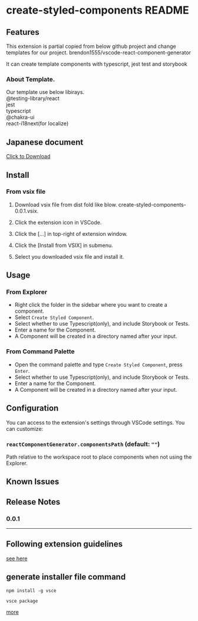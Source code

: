 # create-styled-components README

## Features
This extension is partial copied from below github project and change templates for our project.
brendon1555/vscode-react-component-generator 

It can create template components with typescript, jest test and storybook
### About Template.
Our template use below libirays.  
@testing-library/react  
jest  
typescript  
@chakra-ui  
react-i18next(for localize)  

## Japanese document
<a href="document/Create Styled Components for Vscode.pptx" download>Click to Download</a>

## Install

### From vsix file
1. Download vsix file from dist fold like blow.
   create-styled-components-0.0.1.vsix.

2. Click the extension icon in VSCode.
3. Click the [...] in top-right of extension window.
4. Click the  [Install from VSIX] in submenu.
5. Select you downloaded vsix file and install it.

## Usage

### From Explorer

- Right click the folder in the sidebar where you want to create a component.
- Select `Create Styled Component`.
- Select whether to use Typescript(only), and include Storybook or Tests.
- Enter a name for the Component.
- A Component will be created in a directory named after your input.

### From Command Palette

- Open the command palette and type `Create Styled Component`, press `Enter`.
- Select whether to use Typescript(only), and include Storybook or Tests.
- Enter a name for the Component.
- A Component will be created in a directory named after your input.


## Configuration

You can access to the extension's settings through VSCode settings. You can customize:

### `reactComponentGenerator.componentsPath` (default: `""`)
Path relative to the workspace root to place components when not using the Explorer.



## Known Issues


## Release Notes


### 0.0.1


-----------------------------------------------------------------------------------------------------------
## Following extension guidelines
[see here](url:https://code.visualstudio.com/api/get-started/your-first-extension)

## generate installer file command
`npm install -g vsce`

`vsce package`  

[more](url:https://code.visualstudio.com/api/working-with-extensions/publishing-extension)
